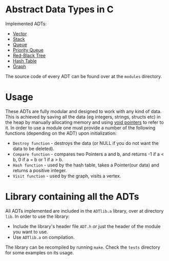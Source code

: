 # Abstract Data Types in C
Implemented ADTs:
* [Vector](https://github.com/pavlosdais/Abstract-Data-Types/tree/main/modules/Vector#readme)
* [Stack](https://github.com/pavlosdais/Abstract-Data-Types/tree/main/modules/Stack#readme)
* [Queue](https://github.com/pavlosdais/Abstract-Data-Types/tree/main/modules/Queue#readme)
* [Priority Queue](https://github.com/pavlosdais/Abstract-Data-Types/tree/main/modules/PriorityQueue#readme)
* [Red-Black Tree](https://github.com/pavlosdais/Abstract-Data-Types/tree/main/modules/RedBlackTree#readme)
* [Hash Table](https://github.com/pavlosdais/Abstract-Data-Types/tree/main/modules/HashTable#readme)
* [Graph](https://github.com/pavlosdais/Abstract-Data-Types/tree/main/modules/Graph#readme)

The source code of every ADT can be found over at the `modules` directory.

# Usage
These ADTs are fully modular and designed to work with any kind of data. This is achieved by saving all the data (eg integers, strings, structs etc) in the heap by manually allocating memory and using [void pointers](https://www.geeksforgeeks.org/void-pointer-c-cpp/) to refer to it. In order to use a module one must provide a number of the following functions (depending on the ADT) upon initialization:
* `Destroy function` - destroys the data (or NULL if you do not want the data to be deleted).
* `Compare function` - compares two Pointers a and b, and returns -1 if a < b, 0 if a = b or 1 if a > b.
* `Hash function` - used by the hash table, takes a Pointer(our data) and returns a positive integer.
* `Visit function` - used by the graph, visits a vertex.

# Library containing all the ADTs
All ADTs implemented are included in the `ADTlib.a` library, over at directory `lib`. In order to use the library:
* Include the library's header file `ADT.h` *or* just the header of the module you want to use.
* Use `ADTlib.a` on compilation.

The library can be recompiled by running `make`. Check the `tests` directory for some examples on its usage.

